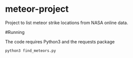 # meteor-project
Project to list meteor strike locations from NASA online data.

#Running

The code requires Python3 and the requests package

`python3 find_meteors.py`


